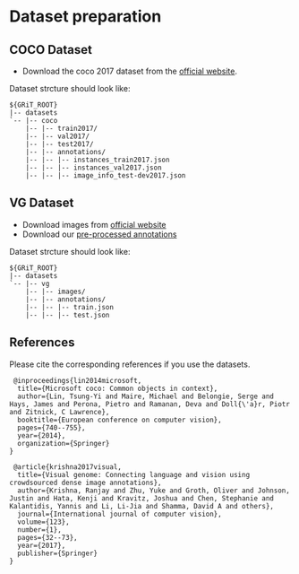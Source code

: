 # Dataset preparation


## COCO Dataset

- Download the coco 2017 dataset from the [official website](https://cocodataset.org/#download).

Dataset strcture should look like:
  ~~~
  ${GRiT_ROOT}
  |-- datasets
  `-- |-- coco
      |-- |-- train2017/
      |-- |-- val2017/
      |-- |-- test2017/
      |-- |-- annotations/
      |-- |-- |-- instances_train2017.json
      |-- |-- |-- instances_val2017.json
      |-- |-- |-- image_info_test-dev2017.json
  ~~~

## VG Dataset
- Download images from [official website](https://visualgenome.org/api/v0/api_home.html)
- Download our [pre-processed annotations](https://drive.google.com/drive/folders/17TBiVr1F6cIDA_uiG8VNkVd6X8VAGiUB?usp=share_link)

Dataset strcture should look like:
  ~~~
  ${GRiT_ROOT}
  |-- datasets
  `-- |-- vg
      |-- |-- images/
      |-- |-- annotations/
      |-- |-- |-- train.json
      |-- |-- |-- test.json
  ~~~

## References
Please cite the corresponding references if you use the datasets.

~~~
 @inproceedings{lin2014microsoft,
  title={Microsoft coco: Common objects in context},
  author={Lin, Tsung-Yi and Maire, Michael and Belongie, Serge and Hays, James and Perona, Pietro and Ramanan, Deva and Doll{\'a}r, Piotr and Zitnick, C Lawrence},
  booktitle={European conference on computer vision},
  pages={740--755},
  year={2014},
  organization={Springer}
}

 @article{krishna2017visual,
  title={Visual genome: Connecting language and vision using crowdsourced dense image annotations},
  author={Krishna, Ranjay and Zhu, Yuke and Groth, Oliver and Johnson, Justin and Hata, Kenji and Kravitz, Joshua and Chen, Stephanie and Kalantidis, Yannis and Li, Li-Jia and Shamma, David A and others},
  journal={International journal of computer vision},
  volume={123},
  number={1},
  pages={32--73},
  year={2017},
  publisher={Springer}
}
~~~